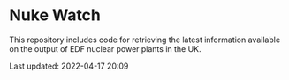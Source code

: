 # Nuke Watch

This repository includes code for retrieving the latest information available on the output of EDF nuclear power plants in the UK.

Last updated: 2022-04-17 20:09